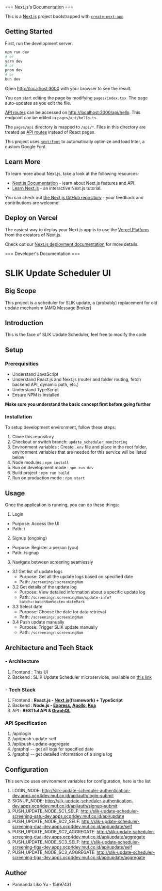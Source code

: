 === Next.js's Documentation ===

This is a [Next.js](https://nextjs.org/) project bootstrapped with [`create-next-app`](https://github.com/vercel/next.js/tree/canary/packages/create-next-app).

## Getting Started

First, run the development server:

```bash
npm run dev
# or
yarn dev
# or
pnpm dev
# or
bun dev
```

Open [http://localhost:3000](http://localhost:3000) with your browser to see the result.

You can start editing the page by modifying `pages/index.tsx`. The page auto-updates as you edit the file.

[API routes](https://nextjs.org/docs/api-routes/introduction) can be accessed on [http://localhost:3000/api/hello](http://localhost:3000/api/hello). This endpoint can be edited in `pages/api/hello.ts`.

The `pages/api` directory is mapped to `/api/*`. Files in this directory are treated as [API routes](https://nextjs.org/docs/api-routes/introduction) instead of React pages.

This project uses [`next/font`](https://nextjs.org/docs/basic-features/font-optimization) to automatically optimize and load Inter, a custom Google Font.

## Learn More

To learn more about Next.js, take a look at the following resources:

- [Next.js Documentation](https://nextjs.org/docs) - learn about Next.js features and API.
- [Learn Next.js](https://nextjs.org/learn) - an interactive Next.js tutorial.

You can check out [the Next.js GitHub repository](https://github.com/vercel/next.js/) - your feedback and contributions are welcome!

## Deploy on Vercel

The easiest way to deploy your Next.js app is to use the [Vercel Platform](https://vercel.com/new?utm_medium=default-template&filter=next.js&utm_source=create-next-app&utm_campaign=create-next-app-readme) from the creators of Next.js.

Check out our [Next.js deployment documentation](https://nextjs.org/docs/deployment) for more details.

=== Developer's Documentation ===

# SLIK Update Scheduler UI

## Big Scope

This project is a scheduler for SLIK update, a (probably) replacement for old update mechanism (AMQ Message Broker)

## Introduction

This is the face of SLIK Update Scheduler, feel free to modify the code

## Setup

### Prerequisities

- Understand JavaScript
- Understand React.js and Next.js (router and folder routing, fetch backend API, dynamic path, etc.)
- Understand TypeScript
- Ensure NPM is installed

**Make sure you understand the basic concept first before going further**

### Installation

To setup development environment, follow these steps:

1. Clone this repository
2. Checkout or switch branch: `update_scheduler_monitoring`
3. Environment variables : Create `.env` file and place in the root folder, environment variables that are needed for this service will be listed below
4. Node modules : `npm install`
5. Run on development mode : `npm run dev`
6. Build project : `npm run build`
7. Run on production mode : `npm start`

## Usage

Once the application is running, you can do these things:

1. Login

- Purpose: Access the UI
- Path: /

2. Signup (ongoing)

- Purpose: Register a person (you)
- Path: /signup

3. Navigate between screening seamlessly

- 3.1 Get list of update logs
  - Purpose: Get all the update logs based on specified date
  - Path: `/screening/:screeningNum`
- 3.2 Get details of the update log
  - Purpose: View detailed information about a specific update log
  - Path: `/screening/:screeningNum/update-info?batch=:batchNum%date=:dateMark`
- 3.3 Select date
  - Purpose: Choose the date for data retrieval
  - Path: `/screening/:screeningNum`
- 3.4 Push update manually
  - Purpose: Trigger SLIK update manually
  - Path: `/screening/:screeningNum`

## Architecture and Tech Stack

### - Architecture

1. Frontend : This UI
2. Backend : SLIK Update Scheduler microservices, available on [this link](https://phabricator.muf.co.id/source/slik_getresult_scr1_nodejs/)

### - Tech Stack

1. Frontend : **React.js - [Next.js](https://koajs.com)(framework) + TypeScript**
2. Backend : **Node.js - [Express](https://expressjs.com), [Apollo](https://apollographql.com/), [Koa](https://koajs.com)**
3. API : **RESTful API & [GraphQL](https://graphql.org/)**

### API Specification

1. /api/login
2. /api/push-update-self
3. /api/push-update-aggregate
4. /graphql -- get all logs for specified date
5. /graphql -- get detailed information of a single log

## Configuration

This service uses environment variables for configuration, here is the list

1. LOGIN_NODE: http://slik-update-scheduler-authentication-dev.apps.ocp4dev.muf.co.id/api/auth/login-submit
2. SIGNUP_NODE: http://slik-update-scheduler-authentication-dev.apps.ocp4dev.muf.co.id/api/auth/signup-submit
3. PUSH_UPDATE_NODE_SC1_SELF: http://slik-update-scheduler-screening-satu-dev.apps.ocp4dev.muf.co.id/api/update
4. PUSH_UPDATE_NODE_SC2_SELF: http://slik-update-scheduler-screening-dua-dev.apps.ocp4dev.muf.co.id/api/update/self
5. PUSH_UPDATE_NODE_SC2_AGGREGATE: http://slik-update-scheduler-screening-dua-dev.apps.ocp4dev.muf.co.id/api/update/aggregate
6. PUSH_UPDATE_NODE_SC3_SELF: http://slik-update-scheduler-screening-tiga-dev.apps.ocp4dev.muf.co.id/api/update/self
7. PUSH_UPDATE_NODE_SC3_AGGREGATE: http://slik-update-scheduler-screening-tiga-dev.apps.ocp4dev.muf.co.id/api/update/aggregate

## Author

- Pannanda Liko Yu - 15997431
